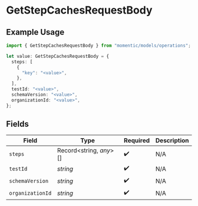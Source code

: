 # GetStepCachesRequestBody

## Example Usage

```typescript
import { GetStepCachesRequestBody } from "momentic/models/operations";

let value: GetStepCachesRequestBody = {
  steps: [
    {
      "key": "<value>",
    },
  ],
  testId: "<value>",
  schemaVersion: "<value>",
  organizationId: "<value>",
};
```

## Fields

| Field                   | Type                    | Required                | Description             |
| ----------------------- | ----------------------- | ----------------------- | ----------------------- |
| `steps`                 | Record<string, *any*>[] | :heavy_check_mark:      | N/A                     |
| `testId`                | *string*                | :heavy_check_mark:      | N/A                     |
| `schemaVersion`         | *string*                | :heavy_check_mark:      | N/A                     |
| `organizationId`        | *string*                | :heavy_check_mark:      | N/A                     |